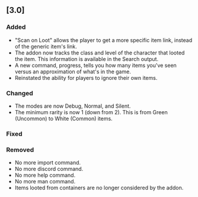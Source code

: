 ## [3.0]
### Added
- "Scan on Loot" allows the player to get a more specific item link, instead of the generic item's link.
- The addon now tracks the class and level of the character that looted the item. This information is available in the Search output.
- A new command, progress, tells you how many items you've seen versus an approximation of what's in the game.
- Reinstated the ability for players to ignore their own items.

### Changed
- The modes are now Debug, Normal, and Silent.
- The minimum rarity is now 1 (down from 2). This is from Green (Uncommon) to White (Common) items.

### Fixed

### Removed
- No more import command.
- No more discord command.
- No more help command.
- No more man command.
- Items looted from containers are no longer considered by the addon.
